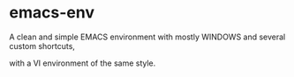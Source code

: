 # emacs-env

A clean and simple EMACS environment with mostly WINDOWS and several custom shortcuts,

with a VI environment of the same style.
